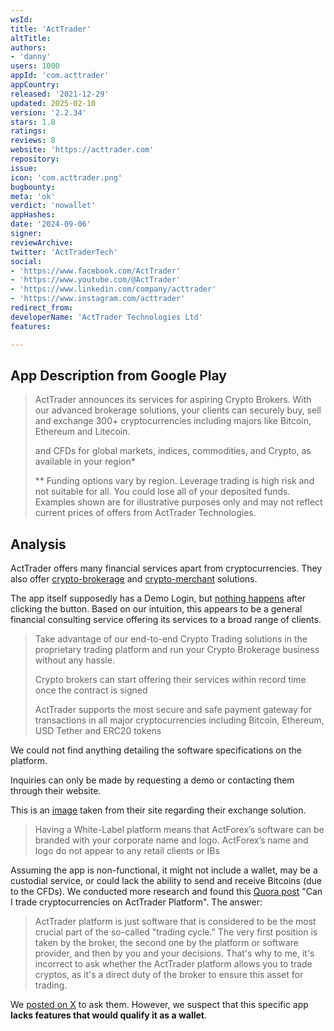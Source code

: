 ```yaml
---
wsId: 
title: 'ActTrader'
altTitle: 
authors:
- 'danny'
users: 1000
appId: 'com.acttrader'
appCountry: 
released: '2021-12-29'
updated: 2025-02-10
version: '2.2.34'
stars: 1.8
ratings: 
reviews: 8
website: 'https://acttrader.com'
repository: 
issue: 
icon: 'com.acttrader.png'
bugbounty: 
meta: 'ok'
verdict: 'nowallet'
appHashes: 
date: '2024-09-06'
signer: 
reviewArchive: 
twitter: 'ActTraderTech'
social:
- 'https://www.facebook.com/ActTrader'
- 'https://www.youtube.com/@ActTrader'
- 'https://www.linkedin.com/company/acttrader'
- 'https://www.instagram.com/acttrader'
redirect_from: 
developerName: 'ActTrader Technologies Ltd'
features: 

---
```


## App Description from Google Play

> ActTrader announces its services for aspiring Crypto Brokers. With our advanced brokerage solutions, your clients can securely buy, sell and exchange 300+ cryptocurrencies including majors like Bitcoin, Ethereum and Litecoin.
>
> and CFDs for global markets, indices, commodities, and Crypto, as available in your region*
>
> ** Funding options vary by region. Leverage trading is high risk and not suitable for all. You could lose all of your deposited funds. Examples shown are for illustrative purposes only and may not reflect current prices of offers from ActTrader Technologies.

## Analysis 

ActTrader offers many financial services apart from cryptocurrencies. They also offer [crypto-brokerage](https://www.acttrader.com/crypto) and [crypto-merchant](https://www.acttrader.com/merchant-solution) solutions.

The app itself supposedly has a Demo Login, but [nothing happens](https://x.com/BitcoinWalletz/status/1831984963153256849) after clicking the button. Based on our intuition, this appears to be a general financial consulting service offering its services to a broad range of clients. 

> Take advantage of our end-to-end Crypto Trading solutions in the proprietary trading platform and run your Crypto Brokerage business without any hassle.
>
> Crypto brokers can start offering their services within record time once the contract is signed
>
> ActTrader supports the most secure and safe payment gateway for transactions in all major cryptocurrencies including Bitcoin, Ethereum, USD Tether and ERC20 tokens 

We could not find anything detailing the software specifications on the platform. 

Inquiries can only be made by requesting a demo or contacting them through their website.

This is an [image](https://www.acttrader.com/static/img/Crypto_Exchange.37dd090.jpg) taken from their site regarding their exchange solution.

> Having a White-Label platform means that ActForex’s software can be branded with your corporate name and logo. ActForex’s name and logo do not appear to any retail clients or IBs

Assuming the app is non-functional, it might not include a wallet, may be a custodial service, or could lack the ability to send and receive Bitcoins (due to the CFDs). We conducted more research and found this [Quora post](https://www.quora.com/Can-I-trade-cryptocurrencies-on-acttrader-platform) "Can I trade cryptocurrencies on ActTrader Platform". The answer: 

> ActTrader platform is just software that is considered to be the most crucial part of the so-called "trading cycle." The very first position is taken by the broker, the second one by the platform or software provider, and then by you and your decisions. That's why to me, it's incorrect to ask whether the ActTrader platform allows you to trade cryptos, as it's a direct duty of the broker to ensure this asset for trading.

We [posted on X](https://x.com/BitcoinWalletz/status/1831990916183425046) to ask them. However, we suspect that this specific app **lacks features that would qualify it as a wallet**.